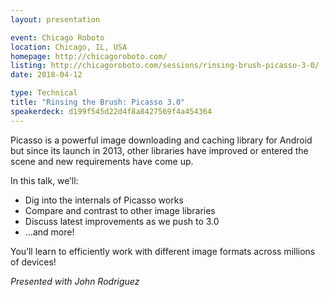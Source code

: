 ```yaml
---
layout: presentation

event: Chicago Roboto
location: Chicago, IL, USA
homepage: http://chicagoroboto.com/
listing: http://chicagoroboto.com/sessions/rinsing-brush-picasso-3-0/
date: 2018-04-12

type: Technical
title: "Rinsing the Brush: Picasso 3.0"
speakerdeck: d199f545d22d4f8a8427569f4a454364
---
```


Picasso is a powerful image downloading and caching library for Android but since its launch in 2013, other libraries have improved or entered the scene and new requirements have come up.

In this talk, we’ll:

 * Dig into the internals of Picasso works
 * Compare and contrast to other image libraries
 * Discuss latest improvements as we push to 3.0
 * …and more!

You’ll learn to efficiently work with different image formats across millions of devices!

_Presented with John Rodriguez_
